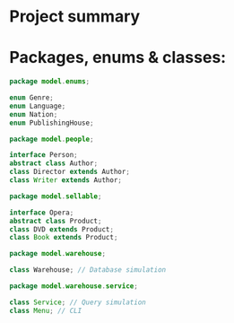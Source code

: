 # Project summary

# Packages, enums & classes:

```java
package model.enums;

enum Genre;
enum Language;
enum Nation; 
enum PublishingHouse;
```

```java
package model.people;

interface Person;
abstract class Author;
class Director extends Author;
class Writer extends Author;
```

```java
package model.sellable;

interface Opera;
abstract class Product;
class DVD extends Product;
class Book extends Product;
```

```java
package model.warehouse;

class Warehouse; // Database simulation
```

```java
package model.warehouse.service;

class Service; // Query simulation
class Menu; // CLI
```
